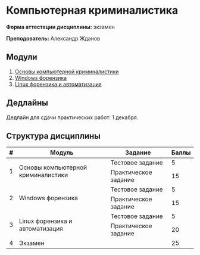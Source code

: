 # Компьютерная криминалистика

**Форма аттестации дисциплины:** экзамен

**Преподователь:** Александр Жданов

## Модули

1. [Основы компьютерной криминалистики](./01_Основы_кк.md)
1. [Windows форензика](./02_Windows_форензика.md)
1. [Linux форензика и автоматизация](./03_Linux_форензика_автоматизация.md)

## Дедлайны

Дедлайн для сдачи практических работ: 1 декабря.

## Структура дисциплины

<table>
    <thead>
            <tr>
                <th>#</th>
                <th>Модуль</th>
                <th>Задание</th>
                <th>Баллы</th>
            </tr>
    </thead>
<tbody>
        <tr>
            <td rowspan="2">1</td>
            <td rowspan="2">Основы компьютерной криминалистики</td>
            <td>Тестовое задание</td>
            <td>5</td>
        </tr>
        <tr>
            <td>Практическое задание</td>
            <td>15</td>
        </tr>
        <tr>
            <td rowspan="2">2</td>
            <td rowspan="2">Windows форензика</td>
            <td>Тестовое задание</td>
            <td>5</td>
        </tr>
        <tr>
            <td>Практическое задание</td>
            <td>15</td>
        </tr>
        <tr>
            <td rowspan="2">3</td>
            <td rowspan="2">Linux форензика и автоматизация</td>
            <td>Тестовое задание</td>
            <td>5</td>
        </tr>
        <tr>
            <td>Практическое задание</td>
            <td>20</td>
        </tr>
        <tr>
            <td>4</td>
            <td colspan=2>Экзамен</td>
            <td>25</td>
        </tr>
</tbody>
</table>
